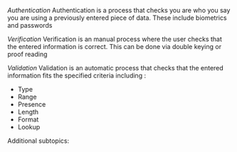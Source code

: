 *Authentication*
Authentication is a process that checks you are who you say you are using a previously entered piece of data. These include biometrics and passwords

*Verification*
Verification is an manual process where the user checks that the entered information is correct. This can be done via double keying or proof reading

*Validation*
Validation is an automatic process that checks that the entered information fits the specified criteria including :
- Type 
- Range
- Presence
- Length
- Format
- Lookup

Additional subtopics:
```folder-index-content
```